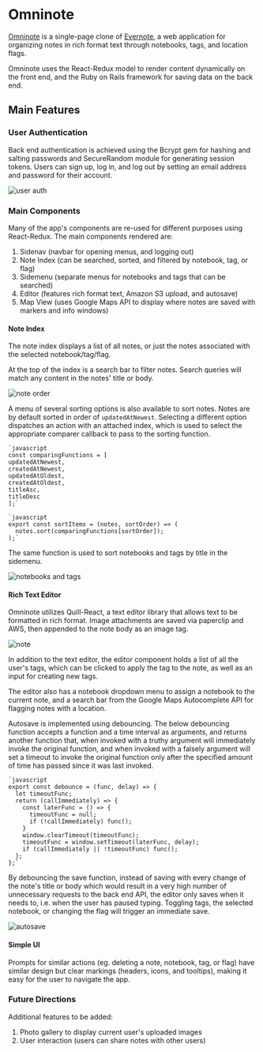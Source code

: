 # Omninote

[Omninote](https://omninote.herokuapp.com/) is a single-page clone of [Evernote](https://evernote.com/), a web application for organizing notes in rich format text through notebooks, tags, and location flags.

Omninote uses the React-Redux model to render content dynamically on the front end, and the Ruby on Rails framework for saving data on the back end.

## Main Features

### User Authentication
Back end authentication is achieved using the Bcrypt gem for hashing and salting passwords and SecureRandom module for generating session tokens.
Users can sign up, log in, and log out by setting an email address and password for their account.

![user auth](https://raw.githubusercontent.com/ommish/Omninote/master/README_images/auth.gif)

### Main Components
Many of the app's components are re-used for different purposes using React-Redux. The main components rendered are:

1. Sidenav (navbar for opening menus, and logging out)
2. Note Index (can be searched, sorted, and filtered by notebook, tag, or flag)
3. Sidemenu (separate menus for notebooks and tags that can be searched)
4. Editor (features rich format text, Amazon S3 upload, and autosave)
5. Map View (uses Google Maps API to display where notes are saved with markers and info windows)

#### Note Index
The note index displays a list of all notes, or just the notes associated with the selected notebook/tag/flag.

At the top of the index is a search bar to filter notes. Search queries will match any content in the notes' title or body.

![note order](https://raw.githubusercontent.com/ommish/Omninote/master/README_images/order.gif)

A menu of several sorting options is also available to sort notes.
Notes are by default sorted in order of `updatedAtNewest`. Selecting a different option dispatches an action with an attached index, which is used to select the appropriate comparer callback to pass to the sorting function.

    `javascript
    const comparingFunctions = [
    updatedAtNewest,
    createdAtNewest,
    updatedAtOldest,
    createdAtOldest,
    titleAsc,
    titleDesc
    ];`

    `javascript
    export const sortItems = (notes, sortOrder) => (
      notes.sort(comparingFunctions[sortOrder]);
    );`

The same function is used to sort notebooks and tags by title in the sidemenu.

![notebooks and tags](https://raw.githubusercontent.com/ommish/Omninote/master/README_images/notebooks_tags.gif)


#### Rich Text Editor
Omninote utilizes Quill-React, a text editor library that allows text to be formatted in rich format.
Image attachments are saved via paperclip and AWS, then appended to the note body as an image tag.

![note](https://raw.githubusercontent.com/ommish/Omninote/master/README_images/note.gif)

In addition to the text editor, the editor component holds a list of all the user's tags, which can be clicked to apply the tag to the note, as well as an input for creating new tags.

The editor also has a notebook dropdown menu to assign a notebook to the current note, and a search bar from the Google Maps Autocomplete API for flagging notes with a location.

Autosave is implemented using debouncing.
The below debouncing function accepts a function and a time interval as arguments, and returns another function that, when invoked with a truthy argument will immediately invoke the original function, and when invoked with a falsely argument will set a timeout to invoke the original function only after the specified amount of time has passed since it was last invoked.

    `javascript
    export const debounce = (func, delay) => {
      let timeoutFunc;
      return (callImmediately) => {
        const laterFunc = () => {
          timeoutFunc = null;
          if (!callImmediately) func();
        }
        window.clearTimeout(timeoutFunc);
        timeoutFunc = window.setTimeout(laterFunc, delay);
        if (callImmediately || !timeoutFunc) func();
      };
    };`

By debouncing the save function, instead of saving with every change of the note's title or body which would result in a very high number of unnecessary requests to the back end API, the editor only saves when it needs to, i.e. when the user has paused typing.
Toggling tags, the selected notebook, or changing the flag will trigger an immediate save.

![autosave](https://raw.githubusercontent.com/ommish/Omninote/master/README_images/autosave.gif)

#### Simple UI
Prompts for similar actions (eg. deleting a note, notebook, tag, or flag) have similar design but clear markings (headers, icons, and tooltips), making it easy for the user to navigate the app.


### Future Directions

Additional features to be added:
1. Photo gallery to display current user's uploaded images
2. User interaction (users can share notes with other users)
